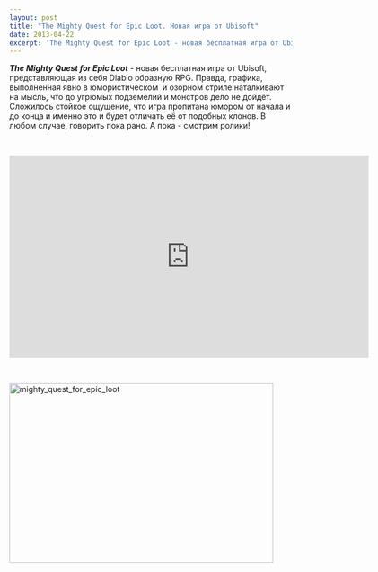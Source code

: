 ```yaml
---
layout: post
title: "The Mighty Quest for Epic Loot. Новая игра от Ubisoft"
date: 2013-04-22
excerpt: 'The Mighty Quest for Epic Loot - новая бесплатная игра от Ubisoft, представляющая из себя Diablo образную RPG. Правда, графика, выполненная явно в юмористическом...'
---
```


<em><strong>The Mighty Quest for Epic Loot</strong></em> - новая бесплатная игра от Ubisoft, представляющая из себя Diablo образную RPG. Правда, графика, выполненная явно в юмористическом  и озорном стриле наталкивают на мысль, что до угрюмых подземелий и монстров дело не дойдёт. Сложилось стойкое ощущение, что игра пропитана юмором от начала и до конца и именно это и будет отличать её от подобных клонов. В любом случае, говорить пока рано. А пока - смотрим ролики!

&nbsp;

<iframe src="http://www.youtube.com/embed/3KZCbK5Ttl4" height="360" width="640" allowfullscreen="" frameborder="0"></iframe>

&nbsp;

<a href="http://gamersoul.ru/wp-content/uploads/2013/04/mighty_quest_for_epic_loot.jpg"><img class="size-full wp-image-2115 aligncenter" alt="mighty_quest_for_epic_loot" src="http://gamersoul.ru/wp-content/uploads/2013/04/mighty_quest_for_epic_loot.jpg" width="470" height="320" /></a>